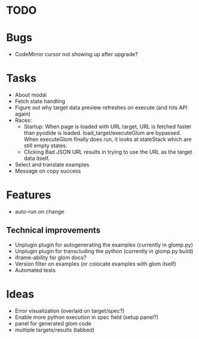 # TODO

# Bugs

* CodeMirror cursor not showing up after upgrade?

# Tasks

* About modal
* Fetch state handling
* Figure out why target data preview refreshes on execute (and hits API again)
* Races:
  * Startup: When page is loaded with URL target, URL is fetched faster than pyodide is loaded. load_target/executeGlom are bypassed. When executeGlom finally does run, it looks at stateStack which are still empty states.
  * Clicking Bad JSON URL results in trying to use the URL as the target data itself.
* Select and translate examples
* Message on copy success

# Features

* auto-run on change

## Technical improvements

* Unplugin plugin for autogenerating the examples (currently in glomp.py)
* Unplugin plugin for transcluding the python (currently in glomp.py build)
* iframe-ability for glom docs?
* Version filter on examples (or colocate examples with glom itself)
* Automated tests

# Ideas

* Error visualization (overlaid on target/spec?)
* Enable more python execution in spec field (setup panel?)
* panel for generated glom code
* multiple targets/results (tabbed)
